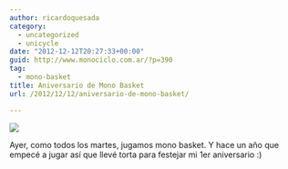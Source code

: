 ```yaml
---
author: ricardoquesada
category:
  - uncategorized
  - unicycle
date: "2012-12-12T20:27:33+00:00"
guid: http://www.monociclo.com.ar/?p=390
tag:
  - mono-basket
title: Aniversario de Mono Basket
url: /2012/12/12/aniversario-de-mono-basket/

---
```

![](https://lh4.googleusercontent.com/-OE-DizH_UOY/UMjocGVfAQI/AAAAAAAAq_E/hwZ0T37x870/s400/IMG_2043.JPG)

Ayer, como todos los martes, jugamos mono basket. Y hace un año que empecé a jugar así que llevé torta para festejar mi 1er aniversario :)
